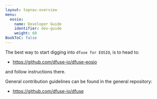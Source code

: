 ```yaml
---
layout: topnav-overview
menu:
  eosio:
    name: Developer Guide
    identifier: dev-guide
    weight: 60
BookToC: false
---
```


The best way to start digging into `dfuse for EOSIO`, is to head to:

* https://github.com/dfuse-io/dfuse-eosio

and follow instructions there.

General contribution guidelines can be found in the general repository:

* https://github.com/dfuse-io/dfuse
